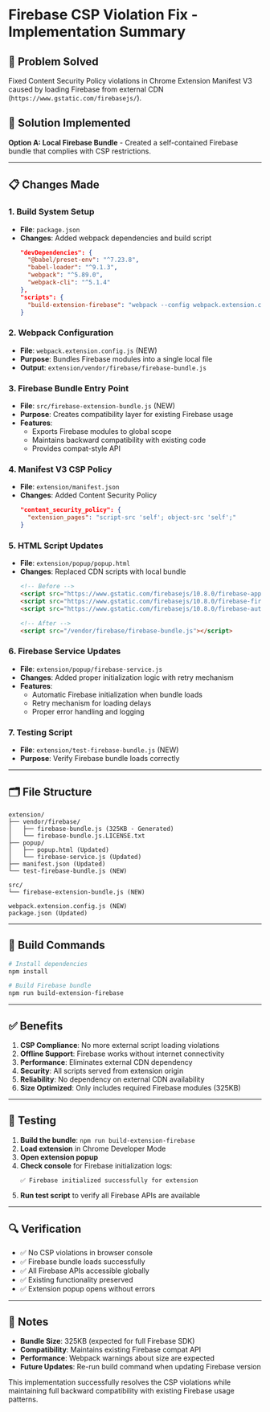 # Firebase CSP Violation Fix - Implementation Summary

## 🎯 **Problem Solved**
Fixed Content Security Policy violations in Chrome Extension Manifest V3 caused by loading Firebase from external CDN (`https://www.gstatic.com/firebasejs/`).

## 🔧 **Solution Implemented**
**Option A: Local Firebase Bundle** - Created a self-contained Firebase bundle that complies with CSP restrictions.

---

## 📋 **Changes Made**

### 1. **Build System Setup**
- **File**: `package.json`
- **Changes**: Added webpack dependencies and build script
  ```json
  "devDependencies": {
    "@babel/preset-env": "^7.23.8",
    "babel-loader": "^9.1.3",
    "webpack": "^5.89.0",
    "webpack-cli": "^5.1.4"
  },
  "scripts": {
    "build-extension-firebase": "webpack --config webpack.extension.config.js"
  }
  ```

### 2. **Webpack Configuration**
- **File**: `webpack.extension.config.js` (NEW)
- **Purpose**: Bundles Firebase modules into a single local file
- **Output**: `extension/vendor/firebase/firebase-bundle.js`

### 3. **Firebase Bundle Entry Point**
- **File**: `src/firebase-extension-bundle.js` (NEW)
- **Purpose**: Creates compatibility layer for existing Firebase usage
- **Features**:
  - Exports Firebase modules to global scope
  - Maintains backward compatibility with existing code
  - Provides compat-style API

### 4. **Manifest V3 CSP Policy**
- **File**: `extension/manifest.json`
- **Changes**: Added Content Security Policy
  ```json
  "content_security_policy": {
    "extension_pages": "script-src 'self'; object-src 'self';"
  }
  ```

### 5. **HTML Script Updates**
- **File**: `extension/popup/popup.html`
- **Changes**: Replaced CDN scripts with local bundle
  ```html
  <!-- Before -->
  <script src="https://www.gstatic.com/firebasejs/10.8.0/firebase-app-compat.js"></script>
  <script src="https://www.gstatic.com/firebasejs/10.8.0/firebase-firestore-compat.js"></script>
  <script src="https://www.gstatic.com/firebasejs/10.8.0/firebase-auth-compat.js"></script>
  
  <!-- After -->
  <script src="/vendor/firebase/firebase-bundle.js"></script>
  ```

### 6. **Firebase Service Updates**
- **File**: `extension/popup/firebase-service.js`
- **Changes**: Added proper initialization logic with retry mechanism
- **Features**:
  - Automatic Firebase initialization when bundle loads
  - Retry mechanism for loading delays
  - Proper error handling and logging

### 7. **Testing Script**
- **File**: `extension/test-firebase-bundle.js` (NEW)
- **Purpose**: Verify Firebase bundle loads correctly

---

## 🗂️ **File Structure**

```
extension/
├── vendor/firebase/
│   ├── firebase-bundle.js (325KB - Generated)
│   └── firebase-bundle.js.LICENSE.txt
├── popup/
│   ├── popup.html (Updated)
│   └── firebase-service.js (Updated)
├── manifest.json (Updated)
└── test-firebase-bundle.js (NEW)

src/
└── firebase-extension-bundle.js (NEW)

webpack.extension.config.js (NEW)
package.json (Updated)
```

---

## 🚀 **Build Commands**

```bash
# Install dependencies
npm install

# Build Firebase bundle
npm run build-extension-firebase
```

---

## ✅ **Benefits**

1. **CSP Compliance**: No more external script loading violations
2. **Offline Support**: Firebase works without internet connectivity
3. **Performance**: Eliminates external CDN dependency
4. **Security**: All scripts served from extension origin
5. **Reliability**: No dependency on external CDN availability
6. **Size Optimized**: Only includes required Firebase modules (325KB)

---

## 🧪 **Testing**

1. **Build the bundle**: `npm run build-extension-firebase`
2. **Load extension** in Chrome Developer Mode
3. **Open extension popup** 
4. **Check console** for Firebase initialization logs:
   ```
   ✅ Firebase initialized successfully for extension
   ```
5. **Run test script** to verify all Firebase APIs are available

---

## 🔍 **Verification**

- ✅ No CSP violations in browser console
- ✅ Firebase bundle loads successfully 
- ✅ All Firebase APIs accessible globally
- ✅ Existing functionality preserved
- ✅ Extension popup opens without errors

---

## 📝 **Notes**

- **Bundle Size**: 325KB (expected for full Firebase SDK)
- **Compatibility**: Maintains existing Firebase compat API
- **Performance**: Webpack warnings about size are expected
- **Future Updates**: Re-run build command when updating Firebase version

This implementation successfully resolves the CSP violations while maintaining full backward compatibility with existing Firebase usage patterns. 